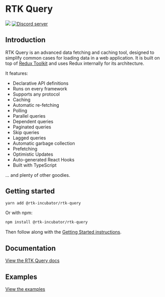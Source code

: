 # RTK Query

<p>
  <img src="https://img.shields.io/badge/ALPHA-pre%20release-orange">
   <a href="https://discord.gg/reactiflux" target="_blank">
    <img src="https://img.shields.io/badge/chat-online-green" alt="Discord server" />
  </a>
</p>

## Introduction

RTK Query is an advanced data fetching and caching tool, designed to simplify common cases for loading data in a web application. It is built on top of [Redux Toolkit](https://redux-toolkit.js.org/) and uses Redux internally for its architecture.

It features:

- Declarative API definitions
- Runs on every framework
- Supports any protocol
- Caching
- Automatic re-fetching
- Polling
- Parallel queries
- Dependent queries
- Paginated queries
- Skip queries
- Lagged queries
- Automatic garbage collection
- Prefetching
- Optimistic Updates
- Auto-generated React Hooks
- Built with TypeScript

... and plenty of other goodies.

## Getting started

```sh title="Example installation"
yarn add @rtk-incubator/rtk-query
```

Or with npm:

```sh
npm install @rtk-incubator/rtk-query
```

Then follow along with the [Getting Started instructions](https://rtk-query-docs.netlify.app/introduction/getting-started).

## Documentation

[View the RTK Query docs](https://rtk-query-docs.netlify.app/)

## Examples

[View the examples](https://rtk-query-docs.netlify.app/examples/examples-overview)
